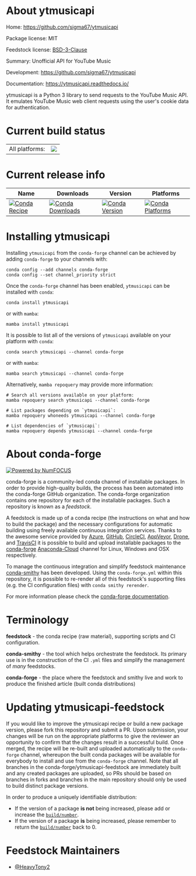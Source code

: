 About ytmusicapi
================

Home: https://github.com/sigma67/ytmusicapi

Package license: MIT

Feedstock license: [BSD-3-Clause](https://github.com/conda-forge/ytmusicapi-feedstock/blob/main/LICENSE.txt)

Summary: Unofficial API for YouTube Music

Development: https://github.com/sigma67/ytmusicapi

Documentation: https://ytmusicapi.readthedocs.io/

ytmusicapi is a Python 3 library to send requests to the YouTube Music API. It emulates YouTube Music web client requests using the user's cookie data for authentication.

Current build status
====================


<table><tr><td>All platforms:</td>
    <td>
      <a href="https://dev.azure.com/conda-forge/feedstock-builds/_build/latest?definitionId=15061&branchName=main">
        <img src="https://dev.azure.com/conda-forge/feedstock-builds/_apis/build/status/ytmusicapi-feedstock?branchName=main">
      </a>
    </td>
  </tr>
</table>

Current release info
====================

| Name | Downloads | Version | Platforms |
| --- | --- | --- | --- |
| [![Conda Recipe](https://img.shields.io/badge/recipe-ytmusicapi-green.svg)](https://anaconda.org/conda-forge/ytmusicapi) | [![Conda Downloads](https://img.shields.io/conda/dn/conda-forge/ytmusicapi.svg)](https://anaconda.org/conda-forge/ytmusicapi) | [![Conda Version](https://img.shields.io/conda/vn/conda-forge/ytmusicapi.svg)](https://anaconda.org/conda-forge/ytmusicapi) | [![Conda Platforms](https://img.shields.io/conda/pn/conda-forge/ytmusicapi.svg)](https://anaconda.org/conda-forge/ytmusicapi) |

Installing ytmusicapi
=====================

Installing `ytmusicapi` from the `conda-forge` channel can be achieved by adding `conda-forge` to your channels with:

```
conda config --add channels conda-forge
conda config --set channel_priority strict
```

Once the `conda-forge` channel has been enabled, `ytmusicapi` can be installed with `conda`:

```
conda install ytmusicapi
```

or with `mamba`:

```
mamba install ytmusicapi
```

It is possible to list all of the versions of `ytmusicapi` available on your platform with `conda`:

```
conda search ytmusicapi --channel conda-forge
```

or with `mamba`:

```
mamba search ytmusicapi --channel conda-forge
```

Alternatively, `mamba repoquery` may provide more information:

```
# Search all versions available on your platform:
mamba repoquery search ytmusicapi --channel conda-forge

# List packages depending on `ytmusicapi`:
mamba repoquery whoneeds ytmusicapi --channel conda-forge

# List dependencies of `ytmusicapi`:
mamba repoquery depends ytmusicapi --channel conda-forge
```


About conda-forge
=================

[![Powered by
NumFOCUS](https://img.shields.io/badge/powered%20by-NumFOCUS-orange.svg?style=flat&colorA=E1523D&colorB=007D8A)](https://numfocus.org)

conda-forge is a community-led conda channel of installable packages.
In order to provide high-quality builds, the process has been automated into the
conda-forge GitHub organization. The conda-forge organization contains one repository
for each of the installable packages. Such a repository is known as a *feedstock*.

A feedstock is made up of a conda recipe (the instructions on what and how to build
the package) and the necessary configurations for automatic building using freely
available continuous integration services. Thanks to the awesome service provided by
[Azure](https://azure.microsoft.com/en-us/services/devops/), [GitHub](https://github.com/),
[CircleCI](https://circleci.com/), [AppVeyor](https://www.appveyor.com/),
[Drone](https://cloud.drone.io/welcome), and [TravisCI](https://travis-ci.com/)
it is possible to build and upload installable packages to the
[conda-forge](https://anaconda.org/conda-forge) [Anaconda-Cloud](https://anaconda.org/)
channel for Linux, Windows and OSX respectively.

To manage the continuous integration and simplify feedstock maintenance
[conda-smithy](https://github.com/conda-forge/conda-smithy) has been developed.
Using the ``conda-forge.yml`` within this repository, it is possible to re-render all of
this feedstock's supporting files (e.g. the CI configuration files) with ``conda smithy rerender``.

For more information please check the [conda-forge documentation](https://conda-forge.org/docs/).

Terminology
===========

**feedstock** - the conda recipe (raw material), supporting scripts and CI configuration.

**conda-smithy** - the tool which helps orchestrate the feedstock.
                   Its primary use is in the construction of the CI ``.yml`` files
                   and simplify the management of *many* feedstocks.

**conda-forge** - the place where the feedstock and smithy live and work to
                  produce the finished article (built conda distributions)


Updating ytmusicapi-feedstock
=============================

If you would like to improve the ytmusicapi recipe or build a new
package version, please fork this repository and submit a PR. Upon submission,
your changes will be run on the appropriate platforms to give the reviewer an
opportunity to confirm that the changes result in a successful build. Once
merged, the recipe will be re-built and uploaded automatically to the
`conda-forge` channel, whereupon the built conda packages will be available for
everybody to install and use from the `conda-forge` channel.
Note that all branches in the conda-forge/ytmusicapi-feedstock are
immediately built and any created packages are uploaded, so PRs should be based
on branches in forks and branches in the main repository should only be used to
build distinct package versions.

In order to produce a uniquely identifiable distribution:
 * If the version of a package **is not** being increased, please add or increase
   the [``build/number``](https://docs.conda.io/projects/conda-build/en/latest/resources/define-metadata.html#build-number-and-string).
 * If the version of a package **is** being increased, please remember to return
   the [``build/number``](https://docs.conda.io/projects/conda-build/en/latest/resources/define-metadata.html#build-number-and-string)
   back to 0.

Feedstock Maintainers
=====================

* [@HeavyTony2](https://github.com/HeavyTony2/)

